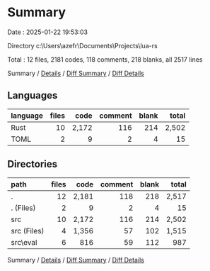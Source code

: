 # Summary

Date : 2025-01-22 19:53:03

Directory c:\\Users\\azefr\\Documents\\Projects\\lua-rs

Total : 12 files,  2181 codes, 118 comments, 218 blanks, all 2517 lines

Summary / [Details](details.md) / [Diff Summary](diff.md) / [Diff Details](diff-details.md)

## Languages
| language | files | code | comment | blank | total |
| :--- | ---: | ---: | ---: | ---: | ---: |
| Rust | 10 | 2,172 | 116 | 214 | 2,502 |
| TOML | 2 | 9 | 2 | 4 | 15 |

## Directories
| path | files | code | comment | blank | total |
| :--- | ---: | ---: | ---: | ---: | ---: |
| . | 12 | 2,181 | 118 | 218 | 2,517 |
| . (Files) | 2 | 9 | 2 | 4 | 15 |
| src | 10 | 2,172 | 116 | 214 | 2,502 |
| src (Files) | 4 | 1,356 | 57 | 102 | 1,515 |
| src\\eval | 6 | 816 | 59 | 112 | 987 |

Summary / [Details](details.md) / [Diff Summary](diff.md) / [Diff Details](diff-details.md)